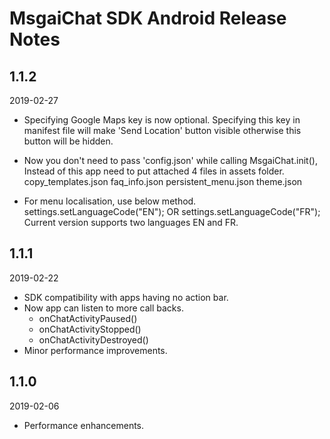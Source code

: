 # MsgaiChat SDK Android Release Notes

## 1.1.2
2019-02-27
* Specifying Google Maps key is now optional. Specifying this key in manifest file will make 'Send Location' button visible otherwise this button will be hidden.
* Now you don't need to pass 'config.json' while calling MsgaiChat.init(), Instead of this app need to put attached 4 files in assets folder.
    copy_templates.json
    faq_info.json
    persistent_menu.json
    theme.json

* For menu localisation, use below method.
  settings.setLanguageCode("EN"); 
  OR
  settings.setLanguageCode("FR");
  Current version supports two languages EN and FR.
  

## 1.1.1
2019-02-22
* SDK compatibility with apps having no action bar.
* Now app can listen to more call backs.
   * onChatActivityPaused()
   * onChatActivityStopped()
   * onChatActivityDestroyed()
* Minor performance improvements.

## 1.1.0
2019-02-06

* Performance enhancements.


